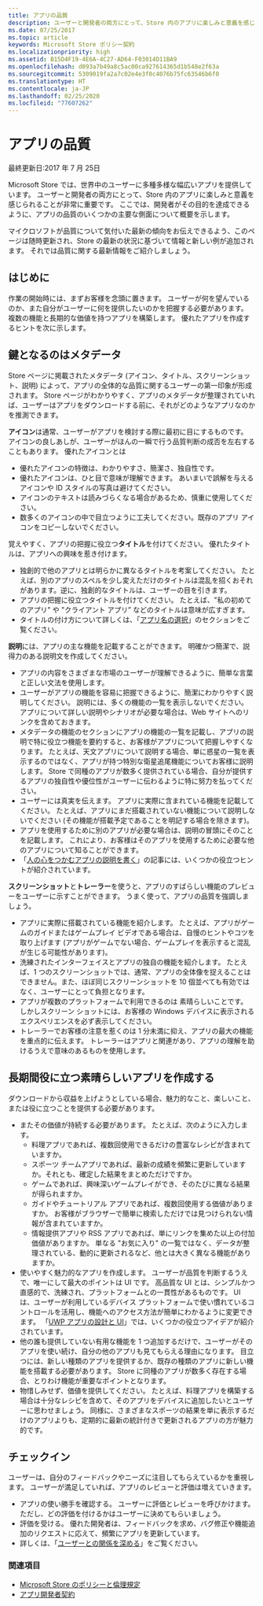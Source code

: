 ```yaml
---
title: アプリの品質
description: ユーザーと開発者の両方にとって、Store 内のアプリに楽しみと意義を感じられることが非常に重要です。 ここでは、開発者がその目的を達成できるように、アプリの品質のいくつかの主要な側面について概要を示します。
ms.date: 07/25/2017
ms.topic: article
keywords: Microsoft Store ポリシー契約
ms.localizationpriority: high
ms.assetid: B15D4F19-4E6A-4C27-AD64-F03014D11BA9
ms.openlocfilehash: d093a7b49a8c5ac00ca927614365d1b548e2f63a
ms.sourcegitcommit: 5309019fa2a7c02e4e3f0c4076b75fc63546b6f0
ms.translationtype: HT
ms.contentlocale: ja-JP
ms.lasthandoff: 02/25/2020
ms.locfileid: "77607262"
---
```

# <a name="app-quality"></a>アプリの品質

最終更新日:2017 年 7 月 25日

Microsoft Store では、世界中のユーザーに多種多様な幅広いアプリを提供しています。 ユーザーと開発者の両方にとって、Store 内のアプリに楽しみと意義を感じられることが非常に重要です。 ここでは、開発者がその目的を達成できるように、アプリの品質のいくつかの主要な側面について概要を示します。

マイクロソフトが品質について気付いた最新の傾向をお伝えできるよう、このページは随時更新され、Store の最新の状況に基づいて情報と新しい例が追加されます。 それでは品質に関する最新情報をご紹介しましょう。


## <a name="where-to-start"></a>はじめに

作業の開始時には、まずお客様を念頭に置きます。 ユーザーが何を望んでいるのか、また自分がユーザーに何を提供したいのかを把握する必要があります。 複数の機能と長期的な価値を持つアプリを構築します。 優れたアプリを作成するヒントを次に示します。


## <a name="metadata-is-key"></a>鍵となるのはメタデータ

Store ページに掲載されたメタデータ (アイコン、タイトル、スクリーンショット、説明) によって、アプリの全体的な品質に関するユーザーの第一印象が形成されます。 Store ページがわかりやすく、アプリのメタデータが整理されていれば、ユーザーはアプリをダウンロードする前に、それがどのようなアプリなのかを推測できます。

**アイコン**は通常、ユーザーがアプリを検討する際に最初に目にするものです。 アイコンの良しあしが、ユーザーがほんの一瞬で行う品質判断の成否を左右することもあります。 優れたアイコンとは

- 優れたアイコンの特徴は、わかりやすさ、簡潔さ、独自性です。
- 優れたアイコンは、ひと目で意味が理解できます。 あいまいで誤解を与えるアイコンや ID スタイルの写真は避けてください。
- アイコンのテキストは読みづらくなる場合があるため、慎重に使用してください。
- 数多くのアイコンの中で目立つように工夫してください。既存のアプリ アイコンをコピーしないでください。

覚えやすく、アプリの把握に役立つ**タイトル**を付けてください。 優れたタイトルは、アプリへの興味を惹き付けます。

- 独創的で他のアプリとは明らかに異なるタイトルを考案してください。 たとえば、別のアプリのスペルを少し変えただけのタイトルは混乱を招くおそれがあります。逆に、独創的なタイトルは、ユーザーの目を引きます。
- アプリの把握に役立つタイトルを付けてください。 たとえば、"私の初めてのアプリ" や "クライアント アプリ” などのタイトルは意味が広すぎます。
- タイトルの付け方について詳しくは、「[アプリ名の選択](https://docs.microsoft.com/windows/uwp/publish/create-your-app-by-reserving-a-name#choosing-your-apps-name)」のセクションをご覧ください。

**説明**には、アプリの主な機能を記載することができます。 明確かつ簡潔で、説得力のある説明文を作成してください。

- アプリの内容をさまざまな市場のユーザーが理解できるように、簡単な言葉と正しい文法を使用します。
- ユーザーがアプリの機能を容易に把握できるように、簡潔にわかりやすく説明してください。 説明には、多くの機能の一覧を表示しないでください。 アプリについて詳しい説明やシナリオが必要な場合は、Web サイトへのリンクを含めておきます。
- メタデータの機能のセクションにアプリの機能の一覧を記載し、アプリの説明で特に役立つ機能を要約すると、お客様がアプリについて把握しやすくなります。 たとえば、天文アプリについて説明する場合、単に惑星の一覧を表示するのではなく、アプリが持つ特別な衛星追尾機能についてお客様に説明します。 Store で同種のアプリが数多く提供されている場合、自分が提供するアプリの独自性や優位性がユーザーに伝わるように特に努力を払ってください。
- ユーザーには真実を伝えます。 アプリに実際に含まれている機能を記載してください。 たとえば、アプリにまだ搭載されていない機能について説明しないでください (その機能が搭載予定であることを明記する場合を除きます)。
- アプリを使用するために別のアプリが必要な場合は、説明の冒頭にそのことを記載します。 これにより、お客様はそのアプリを使用するために必要な他のアプリについて知ることができます。
- 「[人の心をつかむアプリの説明を書く](https://docs.microsoft.com/windows/uwp/publish/write-a-great-app-description)」の記事には、いくつかの役立つヒントが紹介されています。

**スクリーンショット**と**トレーラー**を使うと、アプリのすばらしい機能のプレビューをユーザーに示すことができます。 うまく使って、アプリの品質を強調しましょう。

- アプリに実際に搭載されている機能を紹介します。 たとえば、アプリがゲームのガイドまたはゲームプレイ ビデオである場合は、自慢のヒントやコツを取り上げます (アプリがゲームでない場合、ゲームプレイを表示すると混乱が生じる可能性があります)。
- 洗練されたインターフェイスとアプリの独自の機能を紹介します。 たとえば、1 つのスクリーンショットでは、通常、アプリの全体像を捉えることはできません。また、ほぼ同じスクリーンショットを 10 個並べても有効ではなく、ユーザーにとって負担となります。
- アプリが複数のプラットフォームで利用できるのは 素晴らしいことです。 しかしスクリーン ショットには、お客様の Windows デバイスに表示されるエクスペリエンスを必ず表示してください。
- トレーラーでお客様の注意を惹くのは 1 分未満に抑え、アプリの最大の機能を重点的に伝えます。 トレーラーはアプリと関連があり、アプリの理解を助けるうえで意味のあるものを使用します。


## <a name="create-amazing-apps-with-staying-power"></a>長期間役に立つ素晴らしいアプリを作成する

ダウンロードから収益を上げようとしている場合、魅力的なこと、楽しいこと、または役に立つことを提供する必要があります。

- またその価値が持続する必要があります。 たとえば、次のように入力します。
    - 料理アプリであれば、複数回使用できるだけの豊富なレシピが含まれていますか。
    - スポーツ チームアプリであれば、最新の成績を頻繁に更新していますか。それとも、確定した結果をまとめただけですか。
    - ゲームであれば、興味深いゲームプレイができ、そのたびに異なる結果が得られますか。
    - ガイドやチュートリアル アプリであれば、複数回使用する価値がありますか。 お客様がブラウザーで簡単に検索しただけでは見つけられない情報が含まれていますか。
    - 情報提供アプリや RSS アプリであれば、単にリンクを集めた以上の付加価値がありますか。 単なる "お気に入り" の一覧ではなく、データが整理されている、動的に更新されるなど、他とは大きく異なる機能がありますか。
- 使いやすく魅力的なアプリを作成します。 ユーザーが品質を判断するうえで、唯一にして最大のポイントは UI です。 高品質な UI とは、シンプルかつ直感的で、洗練され、プラットフォームとの一貫性があるものです。 UI は、ユーザーが利用しているデバイス プラットフォームで使い慣れているコントロールを活用し、機能へのアクセス方法が簡単にわかるように変更できます。 「[UWP アプリの設計と UI](https://developer.microsoft.com/windows/apps/design)」では、いくつかの役立つアイデアが紹介されています。
- 他の誰も提供していない有用な機能を 1 つ追加するだけで、ユーザーがそのアプリを使い続け、自分の他のアプリも見てもらえる理由になります。 目立つには、新しい種類のアプリを提供するか、既存の種類のアプリに新しい機能を搭載する必要があります。 Store に同種のアプリが数多く存在する場合、とりわけ機能が重要なポイントとなります。
- 物惜しみせず、価値を提供してください。 たとえば、料理アプリを構築する場合は十分なレシピを含めて、そのアプリをデバイスに追加したいとユーザーに思わせましょう。 同様に、さまざまなスポーツの結果を単に表示するだけのアプリよりも、定期的に最新の統計付きで更新されるアプリの方が魅力的です。


## <a name="check-in"></a>チェックイン

ユーザーは、自分のフィードバックやニーズに注目してもらえているかを重視します。 ユーザーが満足していれば、アプリのレビューと評価は増えていきます。

- アプリの使い勝手を確認する。 ユーザーに評価とレビューを呼びかけます。ただし、どの評価を付けるかはユーザーに決めてもらいましょう。
- 評価を受ける。 優れた開発者は、フィードバックを求め、バグ修正や機能追加のリクエストに応えて、頻繁にアプリを更新しています。
- 詳しくは、「[ユーザーとの関係を深める](https://developer.microsoft.com/store/engage)」をご覧ください。


### <a name="see-also"></a>関連項目

- [Microsoft Store のポリシーと倫理規定](store-policies-and-code-of-conduct.md)
- [アプリ開発者契約](https://docs.microsoft.com/legal/windows/agreements/app-developer-agreement)